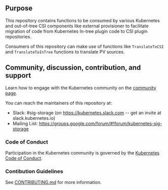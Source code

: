 ## Purpose

This repository contains functions to be consumed by various Kubernetes and 
out-of-tree CSI components like external provisioner to facilitate migration of 
code from Kubernetes In-tree plugin code to CSI plugin repositories.

Consumers of this repository can make use of functions like `TranslateToCSI` and 
`TranslateToInTree` functions to translate PV sources.

## Community, discussion, contribution, and support

Learn how to engage with the Kubernetes community on the [community
page](http://kubernetes.io/community/).

You can reach the maintainers of this repository at:

- Slack: #sig-storage (on https://kubernetes.slack.com -- get an
  invite at slack.kubernetes.io)
- Mailing List:
  https://groups.google.com/forum/#!forum/kubernetes-sig-storage

### Code of Conduct

Participation in the Kubernetes community is governed by the [Kubernetes
Code of Conduct](code-of-conduct.md).

### Contibution Guidelines

See [CONTRIBUTING.md](CONTRIBUTING.md) for more information.
